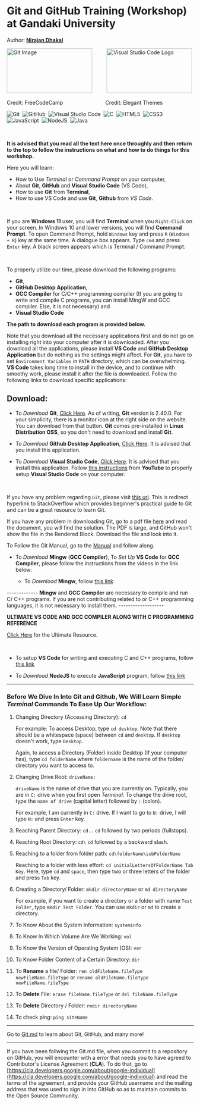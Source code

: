 # Git and GitHub Training (Workshop) at Gandaki University


Author: **<u>Nirajan Dhakal</u>**

<img src="https://www.freecodecamp.org/news/content/images/2022/07/git-github.png" height=120 width=230 alt="Git Image">&nbsp; &nbsp; &nbsp; &nbsp;&nbsp; &nbsp;<img src="https://www.elegantthemes.com/blog/wp-content/uploads/2019/01/000-VS-Code.png" height= 120 width = 230 alt= "Visual Studio Code Logo">

Credit: FreeCodeCamp  &nbsp; &nbsp; &nbsp; &nbsp; &nbsp; &nbsp; &nbsp; &nbsp; &nbsp; &nbsp; &nbsp; &nbsp; &nbsp; &nbsp; Credit: Elegant Themes

![Git](https://img.shields.io/badge/git-%23F05033.svg?style=for-the-badge&logo=git&logoColor=white)&nbsp;
![GitHub](https://img.shields.io/badge/github-%23121011.svg?style=for-the-badge&logo=github&logoColor=white)&nbsp;
![Visual Studio Code](https://img.shields.io/badge/Visual%20Studio%20Code-0078d7.svg?style=for-the-badge&logo=visual-studio-code&logoColor=white)&nbsp;
![C](https://img.shields.io/badge/c-%2300599C.svg?style=for-the-badge&logo=c&logoColor=white)&nbsp;
![HTML5](https://img.shields.io/badge/html5-%23E34F26.svg?style=for-the-badge&logo=html5&logoColor=white)&nbsp;
![CSS3](https://img.shields.io/badge/css3-%231572B6.svg?style=for-the-badge&logo=css3&logoColor=white)&nbsp;
![JavaScript](https://img.shields.io/badge/javascript-%23323330.svg?style=for-the-badge&logo=javascript&logoColor=%23F7DF1E)&nbsp;
![NodeJS](https://img.shields.io/badge/node.js-6DA55F?style=for-the-badge&logo=node.js&logoColor=white)&nbsp;
![Java](https://img.shields.io/badge/java-%23ED8B00.svg?style=for-the-badge&logo=openjdk&logoColor=white)&nbsp;

<br>

<strong>It is advised that you read all the text here once throughly and then return to the top to follow the instructions on what and how to do things for this workshop.</strong>

Here you will learn:
- How to Use *Terminal* or *Command Prompt* on your computer, 
- About **Git**, **GitHub** and **Visual Studio Code** (VS Code),
- How to use **Git** from **Terminal**,
- How to use VS Code and use **Git**, **Github** from *VS Code*.

<br>

If you are **Windows 11** user, you will find **Terminal** when you `Right-Click` on your screen. In Windows 10 and lower versions, you will find **Command Prompt**. To open Command Prompt, hold `Windows` key and press `R` (`Windows + R`) key at the same time. A dialogue box appears. Type `cmd` and press `Enter` key. A black screen appears which is Terminal / Command Prompt.

<br>

To properly utilize our time, please download the following programs:

- **Git**,
- **GitHub Desktop Application**,
- **GCC Compiler** for C/C++ programming compiler (If you are going to write and compile C programs, you can install MingW and GCC compiler. Else, it is not necessary) and
- **Visual Studio Code**

<strong> The path to download each program is provided below.</strong>


Note that you download all the necessary applications first and do not go on installing right into your computer after it is downloaded. After you download all the applications, please install **VS Code** and **GitHub Desktop Application** but do nothing as the settings might affect. For **Git**, you have to set `Environment Variables` in `PATH` directory, which can be overwhelming. **VS Code** takes long time to install in the device, and to continue with smoothy work, please install it after the file is downloaded.  Follow the following links to download specific applications:

## Download:

- To *Download* **Git**, [Click Here](https://git-scm.com/downloads). As of writing, **Git** version is 2.40.0. For your simplicity, there is a monitor icon at the right side on the website. You can download from that button. **Git** comes pre-installed in **Linux Distribution OSS**, so you don't need to download and install **Git**.


- To *Download* **Github Desktop Application**, [Click Here](https://desktop.github.com/). It is advised that you install this application.

- To *Download* **Visual Studio Code**, [Click Here](https://code.visualstudio.com/download). It is advised that you install this application. Follow [this instructions](https://youtube.com/watch?v=JPZsB_6yHVo) from **YouTube** to properly setup **Visual Studio Code** on your computer.


<br>

If you have any problem regarding `Git`, please visit [this url](https://stackoverflow.com/questions/315911/git-for-beginners-the-definitive-practical-guide). This is redirect hyperlink to StackOverflow which provides beginner's practical guide to Git and can be a great resource to learn Git.

If you have any problem in downloading Git, go to a pdf file [here](https://github.com/dhakalnirajan/git-workshop/blob/main/Git%20PDF%20Files/what%20is%20git.pdf) and read the document, you will find the solution. The PDF is large, and GitHub won't show the file in the Rendered Block. Download the file and look into it.

To Follow the Git Manual, go to the [Manual](https://github.com/dhakalnirajan/git-workshop/blob/main/Git%20PDF%20Files/Progit-Git%20Manual.pdf) and follow along.


- To *Download* **Mingw** (**GCC Compiler**), To *Set Up* **VS Code** for **GCC Compiler**, please follow the instructions from the videos in the link below:
  

  - To *Download* **Mingw**, follow [this link](https://youtu.be/0HD0pqVtsmw)


-------------   **Mingw** and **GCC Compiler** are necessary to compile and run C/ C++ programs. If you are not contributing related to  or C++ programming languages, it is not necessary to install them.    -------------------

  
<b> ULTIMATE VS CODE AND GCC COMPILER ALONG WITH C PROGRAMMING REFERENCE </b>
   
   [Click Here](https://youtu.be/irqbmMNs2Bo) for the Ultimate Resource.

<br>


- To setup **VS Code** for writing and executing C and C++ programs, follow [this link](https://youtu.be/77v-Poud_io)

- To *Download* **NodeJS** to execute **JavaScript** program, follow [this link](https://nodejs.org/en)


---


### Before We Dive In Into Git and Github, We Will Learn Simple *Terminal* Commands To Ease Up Our Workflow:

1. Changing Directory (Accessing Directory): ```cd```

   For example: To access Desktop, type ```cd desktop```. Note that there should be a whitespace (space) between `cd` and `desktop`. If `desktop` doesn't work, type `Desktop`.
   
   Again, to access a Directory (Folder) inside Desktop (If your computer has), type ```cd folderName``` where `foldername` is the name of the folder/ directory you want to access to.

2. Changing Drive Root: ```driveName:```
   
   ```driveName``` is the name of drive that you are currently on. Typically, you are in ```C:``` drive when you first open *Terminal*. To change the drive root, type the `name of drive` (capital letter) followed by `:` (colon).
   
   For example, I am currently in ```C:``` drive. If I want to go to ```N:``` drive, I will type ```N:``` and press `Enter` key.

3. Reaching Parent Directory: ```cd..```
  ```cd``` followed by two periods (fullstops).

4. Reaching Root Directory: ```cd\```
   `cd` followed by a backward slash.
   
5. Reaching to a folder from folder path:  ```cd\folderName\subFolderName```

   Reaching to a folder with less effort: ```cd initialLettersOfFolderName Tab Key```. Here, type `cd` and `space`, then type two or three letters of the folder and press ``Tab`` key.
   

6. Creating a Directory/ Folder: ``` mkdir directoryName ``` or ``` md directoryName ```
   
   For example, if you want to create a directory or a folder with name `Test Folder`, type `mkdir Test Folder`. You can use `mkdir` or `md` to create a directory.
   
7. To Know About the System Information: `systeminfo`

8. To Know In Which Volume Are We Working: `vol`

9. To Know the Version of Operating System (OS): `ver`

10. To Know Folder Content of a Certain Directory: `dir`

11. To **Rename** a file/ Folder: `ren oldFileName.fileType newFileName.fileType` or `rename oldFileName.fileType newFileName.fileType`

11. To **Delete** File: `erase fileName.fileType` or `del fileName.fileType`

12. To **Delete** Directory / Folder: `rmdir directoryName`

13. To check ping: `ping siteName`
   

---

Go to [Git.md](https://github.com/dhakalnirajan/git-workshop/blob/main/Git.md) to learn about Git, GitHub, and many more!

---

If you have been follwing the Git.md file, when you commit to a repository on GitHub, you will encounter with a error that needs you to have agreed to Contributor's License Agreement (**CLA**). To do that, go to [https://cla.developers.google.com/about/google-individual](https://cla.developers.google.com/about/google-individual) and read the terms of the agreement, and provide your GitHub username and the mailing address that was used to sign in into GitHub so as to maintain commits to the Open Source Community.
